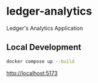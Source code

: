 # ledger-analytics
Ledger's Analytics Application

## Local Development
```bash
docker compose up --build
```

[http://localhost:5173](http://localhost:5173)
